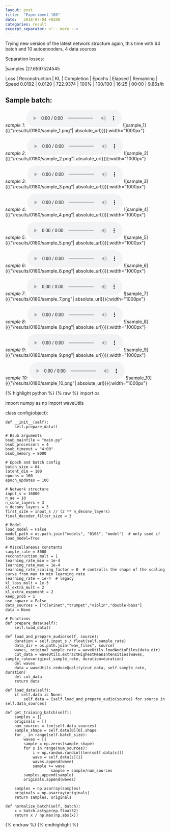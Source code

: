 ```yaml
---
layout: post
title:  "Experiment 180"
date:   2018-07-04 +0200
categories: result
excerpt_separator: <!-- more -->
---
```

Trying new version of the latest network structure again, this time with 64 batch and 10 autoencoders, 4 data sources

Separation losses:

|samples
|27.6597524545

Loss | Reconstruction | KL | Completion | Epochs | Elapsed | Remaining | Speed
0.0192 | 0.0120 | 722.9374 | 100% | 100/100 | 16:25 | 00:00 | 9.86s/it<!-- more -->

## **Sample batch**:
_sample 1_:
<audio src="/ResultsOverview/results/0180/sample_1.wav" controls preload></audio>
![sample_1]({{"/results/0180/sample_1.png"| absolute_url}}){:width="1000px"}

_sample 2_:
<audio src="/ResultsOverview/results/0180/sample_2.wav" controls preload></audio>
![sample_2]({{"/results/0180/sample_2.png"| absolute_url}}){:width="1000px"}

_sample 3_:
<audio src="/ResultsOverview/results/0180/sample_3.wav" controls preload></audio>
![sample_3]({{"/results/0180/sample_3.png"| absolute_url}}){:width="1000px"}

_sample 4_:
<audio src="/ResultsOverview/results/0180/sample_4.wav" controls preload></audio>
![sample_4]({{"/results/0180/sample_4.png"| absolute_url}}){:width="1000px"}

_sample 5_:
<audio src="/ResultsOverview/results/0180/sample_5.wav" controls preload></audio>
![sample_5]({{"/results/0180/sample_5.png"| absolute_url}}){:width="1000px"}

_sample 6_:
<audio src="/ResultsOverview/results/0180/sample_6.wav" controls preload></audio>
![sample_6]({{"/results/0180/sample_6.png"| absolute_url}}){:width="1000px"}

_sample 7_:
<audio src="/ResultsOverview/results/0180/sample_7.wav" controls preload></audio>
![sample_7]({{"/results/0180/sample_7.png"| absolute_url}}){:width="1000px"}

_sample 8_:
<audio src="/ResultsOverview/results/0180/sample_8.wav" controls preload></audio>
![sample_8]({{"/results/0180/sample_8.png"| absolute_url}}){:width="1000px"}

_sample 9_:
<audio src="/ResultsOverview/results/0180/sample_9.wav" controls preload></audio>
![sample_9]({{"/results/0180/sample_9.png"| absolute_url}}){:width="1000px"}

_sample 10_:
<audio src="/ResultsOverview/results/0180/sample_10.wav" controls preload></audio>
![sample_10]({{"/results/0180/sample_10.png"| absolute_url}}){:width="1000px"}


{% highlight python %}
{% raw %}
import os

import numpy as np
import waveUtils


class config(object):

	def __init__(self):
		self.prepare_data()

	# Bsub arguments
	bsub_mainfile = "main.py"
	bsub_processors = 4
	bsub_timeout = "4:00"
	bsub_memory = 8000

	# Epoch and batch config
	batch_size = 64
	latent_dim = 100
	epochs = 100
	epoch_updates = 100

	# Network structure
	input_s = 16000
	n_ae = 10
	n_conv_layers = 3
	n_deconv_layers = 3
	first_size = input_s // (2 ** n_deconv_layers)
	final_decoder_filter_size = 3

	# Model
	load_model = False
	model_path = os.path.join("models", "0103", "model")  # only used if load_model=True

	# Miscellaneous constants
	sample_rate = 8000
	reconstruction_mult = 1
	learning_rate_min = 1e-4
	learning_rate_max = 1e-4
	learning_rate_scaling_factor = 0  # controlls the shape of the scaling curve from max to min learning rate
	learning_rate = 1e-4  # legacy
	kl_loss_mult = 1e-3
	kl_extra_mult = 2
	kl_extra_exponent = 2
	keep_prob = 1
	use_square = False
	data_sources = ["clarinet","trumpet","violin","double-bass"]
	data = None

	# Functions
	def prepare_data(self):
		self.load_data()

	def load_and_prepare_audio(self, source):
		duration = self.input_s / float(self.sample_rate)
		data_dir = os.path.join("wav_files", source)
		waves, original_sample_rate = waveUtils.loadAudioFiles(data_dir)
		cut_data = waveUtils.extractHighestMeanIntensities(waves, sample_rate=original_sample_rate, duration=duration)
		del waves
		data = waveUtils.reduceQuality(cut_data, self.sample_rate, duration)
		del cut_data
		return data

	def load_data(self):
		if self.data is None:
			self.data = [self.load_and_prepare_audio(source) for source in self.data_sources]

	def get_training_batch(self):
		samples = []
		originals = []
		num_sources = len(self.data_sources)
		sample_shape = self.data[0][0].shape
		for _ in range(self.batch_size):
			waves = []
			sample = np.zeros(sample_shape)
			for s in range(num_sources):
				i = np.random.randint(len(self.data[s]))
				wave = self.data[s][i]
				waves.append(wave)
				sample += wave
                        sample = sample/num_sources
			samples.append(sample)
			originals.append(waves)

		samples = np.asarray(samples)
		originals = np.asarray(originals)
		return samples, originals

	def normalize_batch(self, batch):
		x = batch.astype(np.float32)
		return x / np.max(np.abs(x))


{% endraw %}
{% endhighlight %}
